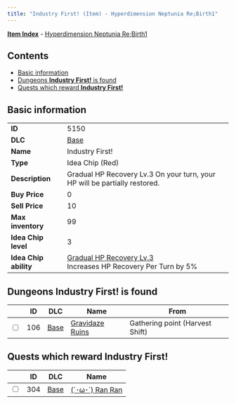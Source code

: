 ```yaml
---
title: "Industry First! (Item) - Hyperdimension Neptunia Re;Birth1"
---
```


[**Item Index**](/neptunia/rb1/item/index.html) - [Hyperdimension Neptunia Re;Birth1](/neptunia/rb1)

## Contents

- [Basic information](#basic-information)
- [Dungeons **Industry First!** is found](#dungeons-industry-first-is-found)
- [Quests which reward **Industry First!**](#quests-which-reward-industry-first)

## Basic information

|   |   |
| -- | -- |
| **ID** | 5150 |
| **DLC** | [Base](/neptunia/rb1/dlc/1-base.html) |
| **Name** | Industry First! |
| **Type** | Idea Chip (Red) |
| **Description** | Gradual HP Recovery Lv.3 On your turn, your HP will be partially restored. |
| **Buy Price** | 0 |
| **Sell Price** | 10 |
| **Max inventory** | 99 |
| **Idea Chip level** | 3 |
| **Idea Chip ability** | [Gradual HP Recovery Lv.3](/neptunia/rb1/ability/1-9649-gradual-hp-recovery-lv-3.html)<br />Increases HP Recovery Per Turn by 5% |

## Dungeons **Industry First!** is found

|    | ID | DLC | Name | From |
| -- | -- | --- | ---- | ---- |
| <input type="checkbox" id="rb1-dungeon-1-106" class="trackbox" /> | 106 | [Base](/neptunia/rb1/dlc/1-base.html) | [Gravidaze Ruins](/neptunia/rb1/dungeon/1-106-gravidaze-ruins.html) | Gathering point (Harvest Shift) |

## Quests which reward **Industry First!**

|    | ID | DLC | Name |
| -- | -- | --- | ---- |
| <input type="checkbox" id="rb1-quest-1-304" class="trackbox" /> | 304 | [Base](/neptunia/rb1/dlc/1-base.html) | [(´･ω･`) Ran Ran](/neptunia/rb1/quest/1-304-ran-ran.html) |